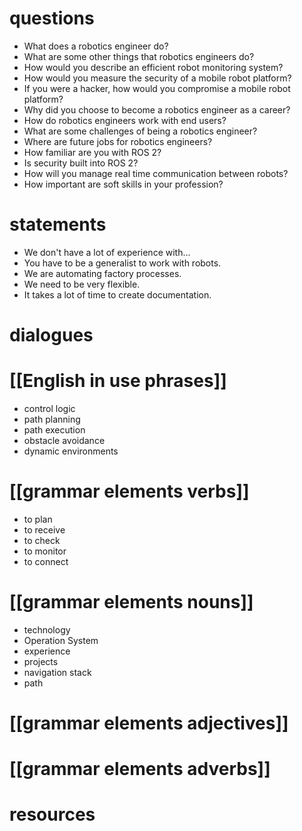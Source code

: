 # questions
- What does a robotics engineer do?
- What are some other things that robotics engineers do?
- How would you describe an efficient robot monitoring system?
- How would you measure the security of a mobile robot platform?
- If you were a hacker, how would you compromise a mobile robot platform?
- Why did you choose to become a robotics engineer as a career?
- How do robotics engineers work with end users?
- What are some challenges of being a robotics engineer?
- Where are future jobs for robotics engineers?
- How familiar are you with ROS 2?
- Is security built into ROS 2?
- How will you manage real time communication between robots?
- How important are soft skills in your profession?

# statements
- We don't have a lot of experience with...
- You have to be a generalist to work with robots.
- We are automating factory processes.
- We need to be very flexible.
- It takes a lot of time to create documentation.


# dialogues

# [[English in use phrases]]
- control logic
- path planning
- path execution
- obstacle avoidance
- dynamic environments

# [[grammar elements verbs]]
- to plan
- to receive
- to check
- to monitor
- to connect

# [[grammar elements nouns]]
- technology
- Operation System
- experience
- projects
- navigation stack
- path


# [[grammar elements adjectives]]

# [[grammar elements adverbs]]

# resources
